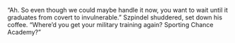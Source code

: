 “Ah. So even though we could maybe handle it now, you want to wait until it graduates from covert to invulnerable.” Szpindel shuddered, set down his coffee. “Where’d you get your military training again? Sporting Chance Academy?”
